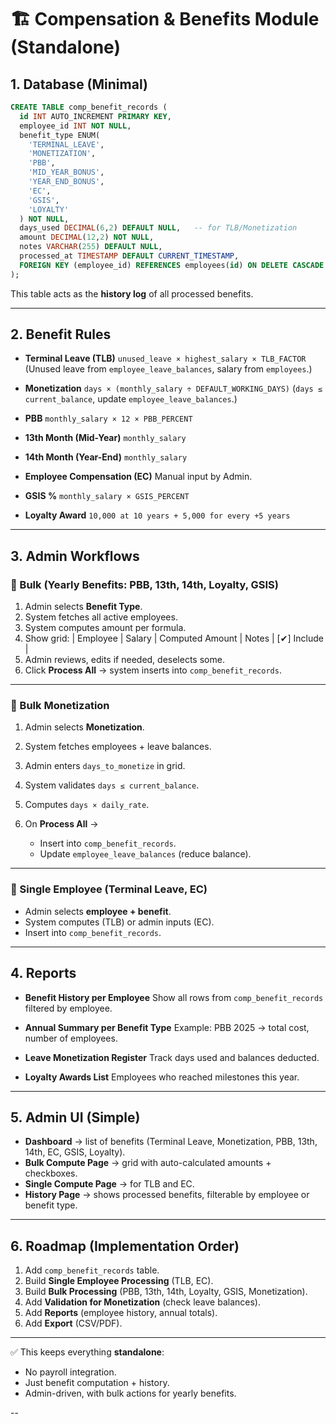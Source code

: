 
# 🏗 Compensation & Benefits Module (Standalone)

## 1. Database (Minimal)

```sql
CREATE TABLE comp_benefit_records (
  id INT AUTO_INCREMENT PRIMARY KEY,
  employee_id INT NOT NULL,
  benefit_type ENUM(
    'TERMINAL_LEAVE',
    'MONETIZATION',
    'PBB',
    'MID_YEAR_BONUS',
    'YEAR_END_BONUS',
    'EC',
    'GSIS',
    'LOYALTY'
  ) NOT NULL,
  days_used DECIMAL(6,2) DEFAULT NULL,   -- for TLB/Monetization
  amount DECIMAL(12,2) NOT NULL,
  notes VARCHAR(255) DEFAULT NULL,
  processed_at TIMESTAMP DEFAULT CURRENT_TIMESTAMP,
  FOREIGN KEY (employee_id) REFERENCES employees(id) ON DELETE CASCADE
);
```

This table acts as the **history log** of all processed benefits.

---

## 2. Benefit Rules

* **Terminal Leave (TLB)**
  `unused_leave × highest_salary × TLB_FACTOR`
  (Unused leave from `employee_leave_balances`, salary from `employees`.)

* **Monetization**
  `days × (monthly_salary ÷ DEFAULT_WORKING_DAYS)`
  (`days ≤ current_balance`, update `employee_leave_balances`.)

* **PBB**
  `monthly_salary × 12 × PBB_PERCENT`

* **13th Month (Mid-Year)**
  `monthly_salary`

* **14th Month (Year-End)**
  `monthly_salary`

* **Employee Compensation (EC)**
  Manual input by Admin.

* **GSIS %**
  `monthly_salary × GSIS_PERCENT`

* **Loyalty Award**
  `10,000 at 10 years + 5,000 for every +5 years`

---

## 3. Admin Workflows

### 🔹 Bulk (Yearly Benefits: PBB, 13th, 14th, Loyalty, GSIS)

1. Admin selects **Benefit Type**.
2. System fetches all active employees.
3. System computes amount per formula.
4. Show grid:
   \| Employee | Salary | Computed Amount | Notes | \[✔] Include |
5. Admin reviews, edits if needed, deselects some.
6. Click **Process All** → system inserts into `comp_benefit_records`.

---

### 🔹 Bulk Monetization

1. Admin selects **Monetization**.
2. System fetches employees + leave balances.
3. Admin enters `days_to_monetize` in grid.
4. System validates `days ≤ current_balance`.
5. Computes `days × daily_rate`.
6. On **Process All** →

   * Insert into `comp_benefit_records`.
   * Update `employee_leave_balances` (reduce balance).

---

### 🔹 Single Employee (Terminal Leave, EC)

* Admin selects **employee + benefit**.
* System computes (TLB) or admin inputs (EC).
* Insert into `comp_benefit_records`.

---

## 4. Reports

* **Benefit History per Employee**
  Show all rows from `comp_benefit_records` filtered by employee.

* **Annual Summary per Benefit Type**
  Example: PBB 2025 → total cost, number of employees.

* **Leave Monetization Register**
  Track days used and balances deducted.

* **Loyalty Awards List**
  Employees who reached milestones this year.

---

## 5. Admin UI (Simple)

* **Dashboard** → list of benefits (Terminal Leave, Monetization, PBB, 13th, 14th, EC, GSIS, Loyalty).
* **Bulk Compute Page** → grid with auto-calculated amounts + checkboxes.
* **Single Compute Page** → for TLB and EC.
* **History Page** → shows processed benefits, filterable by employee or benefit type.

---

## 6. Roadmap (Implementation Order)

1. Add `comp_benefit_records` table.
2. Build **Single Employee Processing** (TLB, EC).
3. Build **Bulk Processing** (PBB, 13th, 14th, Loyalty, GSIS, Monetization).
4. Add **Validation for Monetization** (check leave balances).
5. Add **Reports** (employee history, annual totals).
6. Add **Export** (CSV/PDF).

---

✅ This keeps everything **standalone**:

* No payroll integration.
* Just benefit computation + history.
* Admin-driven, with bulk actions for yearly benefits.

--